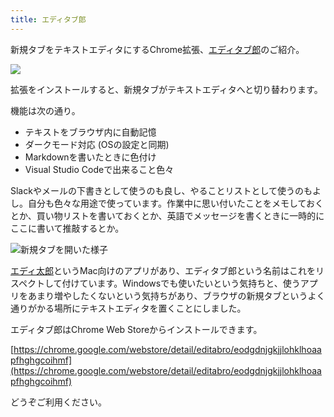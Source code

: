 ```yaml
---
title: エディタブ郎
---
```

新規タブをテキストエディタにするChrome拡張、[エディタブ郎](https://chrome.google.com/webstore/detail/editabro/eodgdnjgkjjlohklhoaapfhghgcoihmf)のご紹介。

![](https://lh3.googleusercontent.com/docs/ADP-6oEprcNinpMDoJwd7yNWiXLTNSr5JmQTM3eq0AXIp6Hz-UeRgI1Niakc2TZkWKkMrYKVMK66AXWWBGhogDN8ItpTkY-6Uw_1_qffcPOVRu3ygfOiE_WV-Ebupojqtg3UqTOP-KrwRQKtJXZ3knCrfFhvIZ37DsxyJhRGeyQe3A52IE83MO3OAwGIIDmzxiuS1AxV4YCcbyYXEc5YQRCEXa6HtMF4tDTHxr4nUogjZCU0ZwiIFZnOoWO-TxrUIASuj9GcwXooFJA1i6qJRptkr37zHfPXvk-C5CnSXSpnncQvcUMQ8hAWF8ihXKf36ywkZqeAL3OHzL-kNohwV35Mh-wDci_hBHUMSGoZmfcguQ-CpXqU-3WemVXhGpCTzkEB8LgQk1akphUGDiM8p5vc1ueXFro9kRwEPCjM_jYD3CadZILCLO67ZOtjBId9BXkU6juxsBZT_22v29Zu2GIKOwB0NdxWo5MX5fzXwEINeEGAzuXzxD2JcSXbmRt4du_-1vrqyAh8o2fHBO0E_Ln8dVcG85tB-Hce1A_E6004VenFJiVV9uST867Hf-F82nD0I5wnnu948_1JN1yGxusHpcdP5JWMXvERx90RhU23rYBvYHtWkWvScX-M-M7vd5De4GHMaCDgzirbmx69TmZOWqd1duY_W6Fe7qE6Dh1e4Chpk53Ll2p-mOxw6Nn5CyOz8RfJH7x4QXAVyogx43dWxPachvdxzO-lb9MmCg-RYKoaUnFrNLOM3Yn3x6ywV8lH9AekNA17DLynOi_pJFfaK6OMyFsHZ_vm7b5sklgSQKqBQwsyXiJ6KD20sFtQS8ULou4IilsdzbN7fe68q_fE-mR9CymI8xjuSoEiZhJcMEzuMJsRbMMupq65B16mgLF88a9kE_io4LVMr5Py3qCuIUj7I5uoPDajH_gkVF6X94rTan9w9z5J1x77MD6q2EfAO1KDoo2XgSWZapU4s-WFsfjIj1MKmcM8q5tiNPTwsrOb-HEX1LmbHg8i7eYx1TMMHQlmJgE4W2MbzchGDfWGjt_B6PEXOoC0cE7RmThd3rbV0np1JZOefHliTGNTvq2iKAtXc43c_yUCDkwroNXGb-JzzL28k4r1aRP9X5Dhnr_b6Hp4azdypBuHG_q0pWyNMtyaZXT4tuZhNOfUTqK5Pz0GsZFxcrFIpdYporHdtlF4tJCXQiNeJsw2K1UZzTJyLe6NtXpalL395zqB27ln7A6a6QmvZ_quktbzo7X9PhlyDfcLOA)

拡張をインストールすると、新規タブがテキストエディタへと切り替わります。

機能は次の通り。

*   テキストをブラウザ内に自動記憶
*   ダークモード対応 (OSの設定と同期)
*   Markdownを書いたときに色付け
*   Visual Studio Codeで出来ること色々

Slackやメールの下書きとして使うのも良し、やることリストとして使うのもよし。自分も色々な用途で使っています。作業中に思い付いたことをメモしておくとか、買い物リストを書いておくとか、英語でメッセージを書くときに一時的にここに書いて推敲するとか。

![](https://lh3.googleusercontent.com/docs/ADP-6oE3gN_KCXGVouMLaK6XIXtKZCKw-GmguDDBuFCf0ePkUZHTCCd4j6HB3H77xqR3zvojtS8gCH8v_DN_KT1WTnfAIax9R7nQN64RJqwfzN7SMai-QXr9neSGMQTva3Kit5tDDRl993lQCon4vasavQsO3MKqcd6oxPj0v6e2ZLfWQ1TQLupAz_wt3cXk_BGMNIaFH1V8N2KKwGc7lhnSGGcvnIAnjxfvsdml49oUDegqIx2mmExcO8YXgd-l1n4s8-DdpX6ztE9DkZHI0k6jmFR7bIb72xKQkK7_39SMVbJ6zX4N31B3VqmtBzbyZhuGmTCNDEp0i-g9U5WFDJHE-A_2fIaIPTgMcHxQrCEMkY7u9zbZRyE3H0oEU-YlPWIF9tGHMMde_PnGx4E-nHmamVxG67387fI-Y94ZhD0IkiptMGa35OsatFD9u2xfK2HYvzjeVRPn5SSiYrNDw17QwMRD5iKKQ6gLgdtbgXf6PC0GyDcd-c_c8NCPNOSinHGtTGX7uAml5MlEOsRHTN-CZ3Dwao5m3DaykQK4cWIpADDyzZChmt2kKB8lJPkSxuZzl5suJIs0XF8auT_daDzTjz28O-XPDh4ZMQ5b18GNruzGlepLVivnxmuF8kxJPRxlpI3gc3jA8Li2qU7XaePy6_D7Q7q23VaXaHR--wD-pIoFz1ylxHs3_mgh1zOKIwWs1Yh3Rtmt5wl-TOmWFxixyRjP9QAoakjKPeMFslJJuSGtdNb6RRKLoeuTJ88s6p6xHwdnZvM-xL9W7chlI4EErHgiOZrr_I4Qpux9S0vkg2oHCNyu3sAUt4maNUDrJ71xrhuZ_jdc7MgzGZwJ33RZWPuEBXO9vYlSreYu9yQud_zvQapUjYdu9IXMSaXEq7mMhCBM4Ps7FPRplc1WYpg2Hrs4hyg5lr8ypJvSLeKszaHECywVAD2UVV3i9QFN1c9DFpcU60yxtLkJItzfCgMc6GnuY8nlOHB11HcpbmBgYepVh2EP_Nk0RD6XeuOnK6ykRzSKiN0xzkVzWD7vA-rpzYtw_GlGWb_wYzaGfsHmhrAfZWnY6VUQ9MqPb4SwG0XKJq718cZjElUWBlvvrfijGxlNjunDjh_pi5xXgZlNfTKfxSC0Xvr9B5Rm9_M3bikcYWZD62_JgNZYxlrksSM3BUK545dUoQoBIcWgVNQW72uES-PeHPpwi165g3qNYn6PIuK0K65JswYHSPNO9J-GzvAgqMoTqwurAPJL-NzKQzN_nEIWcA "新規タブを開いた様子")

[エディ太郎](https://editaro.com/)というMac向けのアプリがあり、エディタブ郎という名前はこれをリスペクトして付けています。Windowsでも使いたいという気持ちと、使うアプリをあまり増やしたくないという気持ちがあり、ブラウザの新規タブというよく通りがかる場所にテキストエディタを置くことにしました。

エディタブ郎はChrome Web Storeからインストールできます。

[https://chrome.google.com/webstore/detail/editabro/eodgdnjgkjjlohklhoaapfhghgcoihmf](https://chrome.google.com/webstore/detail/editabro/eodgdnjgkjjlohklhoaapfhghgcoihmf)

どうぞご利用ください。
